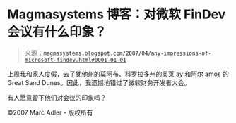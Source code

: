 <!--yml

分类：未分类

日期：2024-05-18 05:09:21

-->

# Magmasystems 博客：对微软 FinDev 会议有什么印象？

> 来源：[`magmasystems.blogspot.com/2007/04/any-impressions-of-microsoft-findev.html#0001-01-01`](http://magmasystems.blogspot.com/2007/04/any-impressions-of-microsoft-findev.html#0001-01-01)

上周我和家人度假，去了犹他州的莫阿布、科罗拉多州的奥莱 ay 和阿尔 amos 的 Great Sand Dunes。因此，我遗憾地错过了微软财务开发者大会。

有人愿意留下他们对会议的印象吗？

©2007 Marc Adler - 版权所有
